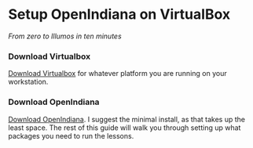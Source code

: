 # Setup OpenIndiana on VirtualBox
*From zero to Illumos in ten minutes*

### Download Virtualbox
[Download Virtualbox](https://www.virtualbox.org/wiki/Downloads) for whatever
platform you are running on your workstation.

### Download OpenIndiana
[Download OpenIndiana](https://www.openindiana.org/download/). I suggest the
minimal install, as that takes up the least space. The rest of this guide will
walk you through setting up what packages you need to run the lessons.

